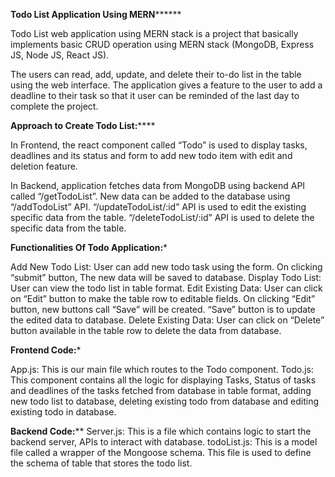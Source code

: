 **********************Todo List Application Using MERN****************************

Todo List web application using MERN stack is a project that basically implements basic CRUD operation using MERN stack (MongoDB, Express JS, Node JS, React JS). 

The users can read, add, update, and delete their to-do list in the table using the web interface. 
The application gives a feature to the user to add a deadline to their task so that it user can be reminded of the last day to complete the project.


**********************Approach to Create Todo List:**************************

In Frontend, the react component called “Todo” is used to display tasks, deadlines and its status and form to add new todo item with edit and deletion feature.

In Backend, application fetches data from MongoDB using backend API called “/getTodoList”. 
New data can be added to the database using “/addTodoList” API. 
“/updateTodoList/:id” API is used to edit the existing specific data from the table. 
“/deleteTodoList/:id” API is used to delete the specific data from the table.


********************Functionalities Of Todo Application:*********************

Add New Todo List: User can add new todo task using the form. On clicking “submit” button, The new data will be saved to database.
Display Todo List: User can view the todo list in table format.
Edit Existing Data: User can click on “Edit” button to make the table row to editable fields. On clicking “Edit” button, new buttons call “Save” will be created. “Save” button is to update the edited data to database.
Delete Existing Data: User can click on “Delete” button available in the table row to delete the data from database.


****************************Frontend Code:*****************************

App.js: This is our main file which routes to the Todo component.
Todo.js: This component contains all the logic for displaying Tasks, Status of tasks and deadlines of the tasks fetched from database in table format, adding new todo list to database, deleting existing todo from database and editing existing todo in database.


****************************Backend Code:******************************
Server.js: This is a file which contains logic to start the backend server, APIs to interact with database.
todoList.js: This is a model file called a wrapper of the Mongoose schema. This file is used to define the schema of table that stores the todo list.